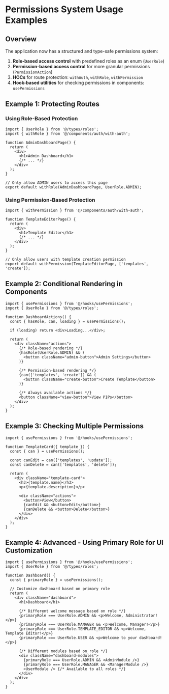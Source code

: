 # Permissions System Usage Examples

## Overview

The application now has a structured and type-safe permissions system:

1. **Role-based access control** with predefined roles as an enum (`UserRole`)
2. **Permission-based access control** for more granular permissions (`PermissionAction`)
3. **HOCs** for route protection: `withAuth`, `withRole`, `withPermission`
4. **Hook-based utilities** for checking permissions in components: `usePermissions`

## Example 1: Protecting Routes

### Using Role-Based Protection

```tsx
import { UserRole } from '@/types/roles';
import { withRole } from '@/components/auth/with-auth';

function AdminDashboardPage() {
  return (
    <div>
      <h1>Admin Dashboard</h1>
      {/* ... */}
    </div>
  );
}

// Only allow ADMIN users to access this page
export default withRole(AdminDashboardPage, UserRole.ADMIN);
```

### Using Permission-Based Protection

```tsx
import { withPermission } from '@/components/auth/with-auth';

function TemplateEditorPage() {
  return (
    <div>
      <h1>Template Editor</h1>
      {/* ... */}
    </div>
  );
}

// Only allow users with template creation permission
export default withPermission(TemplateEditorPage, ['templates', 'create']);
```

## Example 2: Conditional Rendering in Components

```tsx
import { usePermissions } from '@/hooks/usePermissions';
import { UserRole } from '@/types/roles';

function DashboardActions() {
  const { hasRole, can, loading } = usePermissions();

  if (loading) return <div>Loading...</div>;

  return (
    <div className="actions">
      {/* Role-based rendering */}
      {hasRole(UserRole.ADMIN) && (
        <button className="admin-button">Admin Settings</button>
      )}

      {/* Permission-based rendering */}
      {can(['templates', 'create']) && (
        <button className="create-button">Create Template</button>
      )}

      {/* Always available actions */}
      <button className="view-button">View PIPs</button>
    </div>
  );
}
```

## Example 3: Checking Multiple Permissions

```tsx
import { usePermissions } from '@/hooks/usePermissions';

function TemplateCard({ template }) {
  const { can } = usePermissions();
  
  const canEdit = can(['templates', 'update']);
  const canDelete = can(['templates', 'delete']);
  
  return (
    <div className="template-card">
      <h3>{template.name}</h3>
      <p>{template.description}</p>
      
      <div className="actions">
        <button>View</button>
        {canEdit && <button>Edit</button>}
        {canDelete && <button>Delete</button>}
      </div>
    </div>
  );
}
```

## Example 4: Advanced - Using Primary Role for UI Customization

```tsx
import { usePermissions } from '@/hooks/usePermissions';
import { UserRole } from '@/types/roles';

function Dashboard() {
  const { primaryRole } = usePermissions();
  
  // Customize dashboard based on primary role
  return (
    <div className="dashboard">
      <h1>Dashboard</h1>
      
      {/* Different welcome message based on role */}
      {primaryRole === UserRole.ADMIN && <p>Welcome, Administrator!</p>}
      {primaryRole === UserRole.MANAGER && <p>Welcome, Manager!</p>}
      {primaryRole === UserRole.TEMPLATE_EDITOR && <p>Welcome, Template Editor!</p>}
      {primaryRole === UserRole.USER && <p>Welcome to your dashboard!</p>}
      
      {/* Different modules based on role */}
      <div className="dashboard-modules">
        {primaryRole === UserRole.ADMIN && <AdminModule />}
        {primaryRole === UserRole.MANAGER && <ManagerModule />}
        <UserModule /> {/* Available to all roles */}
      </div>
    </div>
  );
}
```
